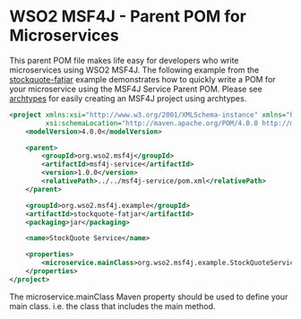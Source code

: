 # WSO2 MSF4J - Parent POM for Microservices

This parent POM file makes life easy for developers who write microservices using WSO2 MSF4J. The following example
from the [stockquote-fatjar](../samples/stockquote/fatjar) example demonstrates how to quickly write a POM for your 
microservice using the MSF4J Service Parent POM. Please see [archtypes](../../archetypes) for easily creating an 
MSF4J project using archtypes.

```xml
<project xmlns:xsi="http://www.w3.org/2001/XMLSchema-instance" xmlns="http://maven.apache.org/POM/4.0.0"
         xsi:schemaLocation="http://maven.apache.org/POM/4.0.0 http://maven.apache.org/maven-v4_0_0.xsd">
    <modelVersion>4.0.0</modelVersion>

    <parent>
        <groupId>org.wso2.msf4j</groupId>
        <artifactId>msf4j-service</artifactId>
        <version>1.0.0</version>
        <relativePath>../../msf4j-service/pom.xml</relativePath>
    </parent>

    <groupId>org.wso2.msf4j.example</groupId>
    <artifactId>stockquote-fatjar</artifactId>
    <packaging>jar</packaging>

    <name>StockQuote Service</name>

    <properties>
        <microservice.mainClass>org.wso2.msf4j.example.StockQuoteService</microservice.mainClass>
    </properties>
</project>
```

The microservice.mainClass Maven property should be used to define your main class. i.e. the class that includes
the main method.



